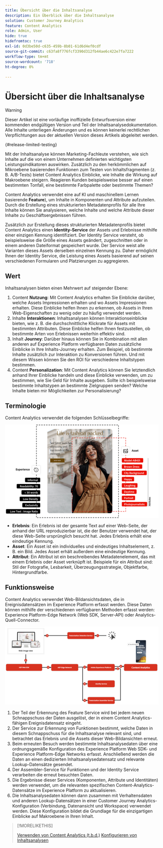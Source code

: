 ```yaml
---
title: Übersicht über die Inhaltsanalyse
description: Ein Überblick über die Inhaltsanalyse
solution: Customer Journey Analytics
feature: Content Analytics
role: Admin, User
hide: true
hidefromtoc: true
exl-id: 0d3be50d-c635-459b-8b01-61d6d4ef0cdf
source-git-commit: c63fa8f776fcf3390d312fb44ae6c422e7fa7222
workflow-type: tm+mt
source-wordcount: '718'
ht-degree: 0%

---
```


# Übersicht über die Inhaltsanalyse

<!-- 
This is a placeholder article for upcoming Content Analytics documentation. Currently used to set up contextual help entries for developer working on onboarding UI and workspace UI 
-->

>[!WARNING]
>
>Dieser Artikel ist eine vorläufige inoffizielle Entwurfsversion einer kommenden endgültigen Version und Teil der Inhaltsanalysedokumentation. Alle Inhalte unterliegen Änderungen und es können keinerlei rechtlichen Verpflichtungen aus der aktuellen Version dieses Artikels abgeleitet werden.
>

{#release-limited-testing}

Mit der Inhaltsanalyse können Marketing-Fachleute verstehen, wie sich Inhalte auf die von einem Unternehmen definierten wichtigsten Leistungsindikatoren auswirken. Zusätzlich zu den herkömmlichen auf Mikroebene basierenden Funktionen zum Testen von Inhaltsfragmenten (z. B. A/B-Tests) bietet Content Analytics Einblicke, wie Inhalte die Wirkung auf Makroebene steigern. Reagieren Kunden beispielsweise besser auf einen bestimmten Tonfall, eine bestimmte Farbpalette oder bestimmte Themen?

Content Analytics verwendet eine auf KI und maschinellem Lernen basierende **Feature**), um Inhalte in Komponenten und Attribute aufzuteilen. Durch die Erstellung eines strukturierten Metadatenprofils für alle Ihre Inhalte können Sie analysieren, welche Inhalte und welche Attribute dieser Inhalte zu Geschäftsergebnissen führen.

Zusätzlich zur Erstellung dieses strukturierten Metadatenprofils bietet Content Analytics einen **Identity-Service** der Assets und Erlebnisse mithilfe einer einzigen Kennung identifiziert. Der Identity Service versteht, ob beispielsweise die Größe eines Assets geändert, zugeschnitten oder in einem anderen Dateiformat gespeichert wurde. Der Service weist alle Varianten dieses Assets derselben einzelnen Kennung zu. Daher ermöglicht Ihnen der Identity Service, die Leistung eines Assets basierend auf seinen verschiedenen Formularen und Platzierungen zu aggregieren.

## Wert

Inhaltsanalysen bieten einen Mehrwert auf steigender Ebene:

1. Content **Nutzung**: Mit Content Analytics erhalten Sie Einblicke darüber, welche Assets Impressionen erhalten und wo Assets Impressionen erhalten. Diese Einblicke helfen Ihnen zu erkennen, ob Assets in Ihren Web-Eigenschaften zu wenig oder zu häufig verwendet werden.
1. Inhalte **Interaktionen**: Inhaltsanalysen können Interaktionseinblicke bieten, wie z. B. die durchschnittliche Klickrate für Assets mit bestimmten Attributen. Diese Einblicke helfen Ihnen festzustellen, ob bestimmte Arten von Erlebnissen weiterhin effektiv sind.
1. Inhalt **Journey**: Darüber hinaus können Sie in Kombination mit allen anderen auf Experience Platform verfügbaren Daten zusätzliche Einblicke in Ihre Inhalts-Journey erhalten. Zum Beispiel, ob bestimmte Inhalte zusätzlich zur Interaktion zu Konversionen führen. Und mit diesem Wissen können Sie den ROI für verschiedene Inhaltstypen bestimmen.
1. Content **Personalization**: Mit Content Analytics können Sie letztendlich anhand Ihrer Einblicke handeln und diese Einblicke verwenden, um zu bestimmen, wie Sie Geld für Inhalte ausgeben. Sollte ich beispielsweise bestimmte Inhaltstypen an bestimmte Zielgruppen senden? Welche Inhalte bieten mir Möglichkeiten zur Personalisierung?

## Terminologie

Content Analytics verwendet die folgenden Schlüsselbegriffe:

![Assets und Erlebnisse](/help/content-analytics/assets//content-analytics-experience-asset.png)

* **Erlebnis**: Ein Erlebnis ist der gesamte Text auf einer Web-Seite, der anhand der URL reproduzierbar ist, die der Benutzer verwendet hat, der diese Web-Seite ursprünglich besucht hat. Jedes Erlebnis erhält eine eindeutige Kennung.
* **Asset**: Ein Asset ist ein individuelles und eindeutiges Inhaltselement, z. B. ein Bild. Jedes Asset erhält außerdem eine eindeutige Kennung.
* **Attribut**: Ein Attribut ist ein beschreibendes Metadatenelement, das mit einem Erlebnis oder Asset verknüpft ist. Beispiele für ein Attribut sind: Stil der Fotografie, Lesbarkeit, Überzeugungsstrategie, Objektfarbe, Hintergrundfarbe.

## Funktionsweise

Content Analytics verwendet Web-Bildansichtsdaten, die in Ereignisdatensätzen im Experience Platform erfasst werden. Diese Daten können mithilfe der verschiedenen verfügbaren Methoden erfasst werden: Experience Platform-Edge Network (Web SDK, Server-API) oder Analytics-Quell-Connector.

![Inhaltsanalyse - Funktionsweise](assets/how-it-works.png)


1. Der Teil der Erkennung des Feature Service wird bei jedem neuen Schnappschuss der Daten ausgelöst, der in einem Content Analytics-fähigen Ereignisdatensatz eingeht.
1. Der Service zur Erkennung von Funktionen bestimmt, welche Daten in diesem Schnappschuss für die Inhaltsanalyse relevant sind, und betrachtet das Erlebnis und die Assets dieser Web-Bildansichten erneut.
1. Beim erneuten Besuch werden bestimmte Inhaltsanalysedaten über eine ordnungsgemäße Konfiguration des Experience Platform Web SDK- und Experience Platform-Edge Networks erfasst. Anschließend werden die Daten an einen dedizierten Inhaltsanalysedatensatz und relevante Lookup-Datensätze gesendet.
1. Der Assembler-Service für Funktionen und der Identity Service verarbeiten die erneut besuchten Daten.
1. Die Ergebnisse dieser Services (Komponenten, Attribute und Identitäten) werden verwendet, um die relevanten spezifischen Content-Analytics-Datensätze im Experience Platform zu aktualisieren.
1. Die Inhaltsanalysedaten können dann zusammen mit Verhaltensdaten und anderen Lookup-Datensätzen in einer Customer Journey Analytics-Konfiguration (Verbindung, Datenansicht und Workspace) verwendet werden. Diese Konfiguration bildet die Grundlage für die einzigartigen Einblicke auf Makroebene in Ihren Inhalt.

>[!MORELIKETHIS]
>
>[Verwenden von Content Analytics (t.b.d.)](#value)
>[Konfigurieren von Inhaltsanalysen](config/configuration.md)
